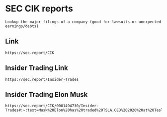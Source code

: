# SEC CIK reports

    Lookup the major filings of a company (good for lawsuits or unexpected earnings/debts)
    
## Link

    https://sec.report/CIK
    
## Insider Trading Link

    https://sec.report/Insider-Trades

## Insider Trading Elon Musk

    https://sec.report/CIK/0001494730/Insider-Trades#:~:text=Musk%20Elon%20has%20traded%20TSLA,CEO%202020%20at%20Tesla%2C%20Inc.
